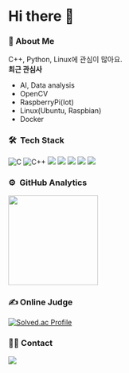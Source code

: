# Hi there 👋
### 💬 About Me
C++, Python, Linux에 관심이 많아요.  
**최근 관심사**
* AI, Data analysis
* OpenCV
* RaspberryPi(Iot)
* Linux(Ubuntu, Raspbian)
* Docker
### 🛠 &nbsp;Tech Stack
![C](https://img.shields.io/badge/-C-A8B9CC?style=flat&logo=C&logoColor=white)
![C++](https://img.shields.io/badge/-C++-00599C?style=flat&logo=C%2B%2B&logoColor=white)
<img src="https://img.shields.io/badge/Python-3776AB?style=flat-square&logo=Python&logoColor=white"/>
<img src="https://img.shields.io/badge/MySQL-4479A1?style=flat-square&logo=MySQL&logoColor=white"/>
<img src="https://img.shields.io/badge/OpenCV-5C3EE8?style=flat-square&logo=OpenCV&logoColor=white"/>
<img src="https://img.shields.io/badge/PHP-777BB4?style=flat-square&logo=PHP&logoColor=white"/>
<img src="https://img.shields.io/badge/Linux-777BB4?style=flat-square&logo=Linux&logoColor=white"/>

### ⚙️ &nbsp;GitHub Analytics
  <img height="180em" src="https://github-readme-stats-eight-theta.vercel.app/api/top-langs/?username=Lua-developer&layout=compact&langs_count=6&theme=dark"/>
</a>

### ✍ Online Judge
[![Solved.ac Profile](http://mazassumnida.wtf/api/generate_badge?boj=bjjy1113)](https://solved.ac/bjjy1113)  

### 🤝🏻 Contact
<a href="mailto:bjjy1113@yu.ac.kr"><img src="https://img.shields.io/badge/-bjjy1113@yu.ac.kr-FFFFFF?style=flat&logo=google&logoColor=white"/></a>

<!--
**virtus2/virtus2** is a ✨ _special_ ✨ repository because its `README.md` (this file) appears on your GitHub profile.

Here are some ideas to get you started:

- 🔭 I’m currently working on ...
- 🌱 I’m currently learning ...
- 👯 I’m looking to collaborate on ...
- 🤔 I’m looking for help with ...
- 💬 Ask me about ...
- 📫 How to reach me: ...
- 😄 Pronouns: ...
- ⚡ Fun fact: ...
-->
